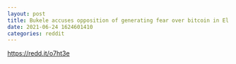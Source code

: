 ```yaml
--- 
layout: post 
title: Bukele accuses opposition of generating fear over bitcoin in El Salvador 
date: 2021-06-24 1624601410 
categories: reddit 
--- 
```

https://redd.it/o7ht3e